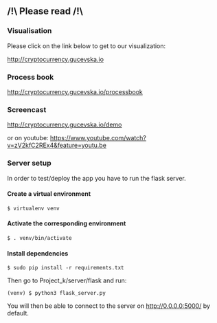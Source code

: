 ## /!\ Please read /!\

### Visualisation 

Please click on the link below to get to our visualization:

http://cryptocurrency.gucevska.io

### Process book 
http://cryptocurrency.gucevska.io/processbook

### Screencast
http://cryptocurrency.gucevska.io/demo

or on youtube: https://www.youtube.com/watch?v=zV2kfC2REx4&feature=youtu.be

### Server setup
In order to test/deploy the app you have to run the flask server.

#### Create a virtual environment

```
$ virtualenv venv
```

#### Activate the corresponding environment
```
$ . venv/bin/activate
```

#### Install dependencies
```
$ sudo pip install -r requirements.txt
```

Then go to Project_k/server/flask and run:

```
(venv) $ python3 flask_server.py
```

You will then be able to connect to the server on http://0.0.0.0:5000/ by default.


